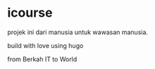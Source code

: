 # icourse

projek ini dari manusia untuk wawasan manusia.

build with love using hugo

from Berkah IT to World